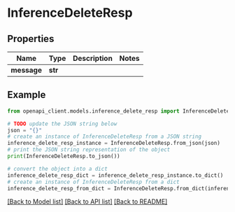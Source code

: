 # InferenceDeleteResp


## Properties

Name | Type | Description | Notes
------------ | ------------- | ------------- | -------------
**message** | **str** |  | 

## Example

```python
from openapi_client.models.inference_delete_resp import InferenceDeleteResp

# TODO update the JSON string below
json = "{}"
# create an instance of InferenceDeleteResp from a JSON string
inference_delete_resp_instance = InferenceDeleteResp.from_json(json)
# print the JSON string representation of the object
print(InferenceDeleteResp.to_json())

# convert the object into a dict
inference_delete_resp_dict = inference_delete_resp_instance.to_dict()
# create an instance of InferenceDeleteResp from a dict
inference_delete_resp_from_dict = InferenceDeleteResp.from_dict(inference_delete_resp_dict)
```
[[Back to Model list]](../README.md#documentation-for-models) [[Back to API list]](../README.md#documentation-for-api-endpoints) [[Back to README]](../README.md)


